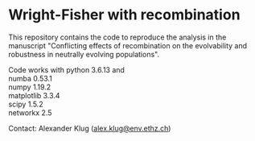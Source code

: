 # Wright-Fisher with recombination


This repository contains the code to reproduce the analysis in the manuscript "Conflicting effects of recombination on the evolvability and robustness in neutrally evolving populations".

Code works with python 3.6.13 and<br/>
numba 0.53.1<br/>
numpy 1.19.2<br/>
matplotlib 3.3.4<br/>
scipy 1.5.2<br/>
networkx 2.5<br/>

Contact: Alexander Klug (alex.klug@env.ethz.ch)
